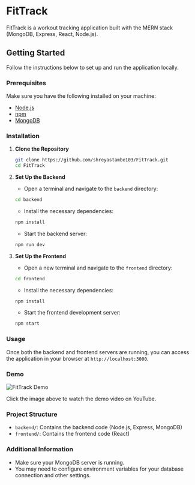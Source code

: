 # FitTrack

FitTrack is a workout tracking application built with the MERN stack (MongoDB, Express, React, Node.js).

## Getting Started

Follow the instructions below to set up and run the application locally.

### Prerequisites

Make sure you have the following installed on your machine:
- [Node.js](https://nodejs.org/)
- [npm](https://www.npmjs.com/)
- [MongoDB](https://www.mongodb.com/)

### Installation

1. **Clone the Repository**

    ```bash
    git clone https://github.com/shreyastambe103/FitTrack.git
    cd FitTrack
    ```

2. **Set Up the Backend**

    - Open a terminal and navigate to the `backend` directory:
    
    ```bash
    cd backend
    ```

    - Install the necessary dependencies:
    
    ```bash
    npm install
    ```

    - Start the backend server:
    
    ```bash
    npm run dev
    ```

3. **Set Up the Frontend**

    - Open a new terminal and navigate to the `frontend` directory:
    
    ```bash
    cd frontend
    ```

    - Install the necessary dependencies:
    
    ```bash
    npm install
    ```

    - Start the frontend development server:
    
    ```bash
    npm start
    ```

### Usage

Once both the backend and frontend servers are running, you can access the application in your browser at `http://localhost:3000`.
### Demo



![FitTrack Demo](https://img.youtube.com/vi/vCD1_3FgWc8/0.jpg)

Click the image above to watch the demo video on YouTube.


### Project Structure

- `backend/`: Contains the backend code (Node.js, Express, MongoDB)
- `frontend/`: Contains the frontend code (React)

### Additional Information

- Make sure your MongoDB server is running.
- You may need to configure environment variables for your database connection and other settings.
